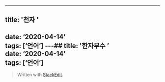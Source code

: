 
---
## title: '천자 ’  
date: ‘2020-04-14’  
tags: [‘언어’]
---## title: '한자부수 ’  
date: ‘2020-04-14’  
tags: [‘언어’]
---

> Written with [StackEdit](https://stackedit.io/).
<!--stackedit_data:
eyJoaXN0b3J5IjpbMjEwODcxNzc2N119
-->